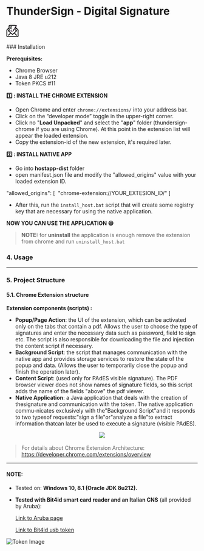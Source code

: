 ﻿# ThunderSign - Digital Signature 
<p align="left"> <img src="thundersign-chrome\images\icon-32.png"> </p>
### Installation

**Prerequisites:**
- Chrome Browser
- Java 8 JRE u212
- Token PKCS #11

**:one: :  INSTALL THE CHROME EXTENSION**
	
- Open Chrome and enter `chrome://extensions/` into your address bar.
- Click on the “developer mode” toggle in the upper-right corner.
- Click no "**Load Unpacked**" and select the "**app**" folder (thundersign-chrome if you are using Chrome).
At this point in the extension list will appear the loaded extension.
- Copy the extension-id of the new extension, it's required later.

**:two: : INSTALL NATIVE APP**

- Go into **hostapp-dist** folder
- open manifest.json file and modify the "allowed_origins" value with your loaded extension ID.

"allowed_origins": [
​    "chrome-extension://YOUR_EXTESION_ID/"
  ]

- After this, run the `install_host.bat` script that will create some registry key that are necessary for using the native application.

**NOW YOU CAN USE THE APPLICATION :smile:** 

> **NOTE:** for **uninstall** the application is enough remove the extension from chrome and run `uninstall_host.bat`


### 4. Usage


----

### 5. Project Structure



####  5.1. Chrome Extension structure

**Extension components (scripts) :**
- **Popup/Page Action**: the UI of the extension, which can be activated only on the tabs that contain a pdf. Allows the user to choose the type of signatures and enter the necessary data such as password, field to sign etc.
  The script is also responsible for downloading the file and injection the content script if necessary.
- **Background Script**: the script that manages communication with the native app and provides storage services to restore the state of the popup and data. (Allows the user to temporarily close the popup and finish the operation later).
- **Content Script**: (used only for PAdES visible signature). The PDF browser viewer does not show names of signature fields, so this script adds the name of the fields "above" the pdf viewer.
- **Native Application**: a Java application that deals with the creation of thesignature and communication with the token. The native application commu-nicates exclusively with the"Background Script"and it responds to two typesof requests:"sign a file"or"analyze a file"to extract information thatcan later be used to execute a signature (visible PAdES).

<p align="center"> <img src="readme-image/ExtensionArchitecture.PNG"> </p>


> For details about Chrome Extension Architecture: https://developer.chrome.com/extensions/overview

-----

#### NOTE:
- Tested on: **Windows 10, 8.1 (Oracle JDK 8u212).**

- **Tested with Bit4id smart card reader and an Italian CNS** (all provided by Aruba): 

    [Link to Aruba page](https://www.pec.it/cns-token.aspx) 
    
    [Link to Bit4id usb token](https://www.bit4id.com/en/lettore-di-smart-card-minilector-s-evo/)

![Token Image](https://www.pec.it/getattachment/20362be8-daa3-44a6-9a91-4d801245baa7/Token)
